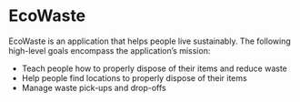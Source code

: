 # EcoWaste
EcoWaste is an application that helps people live sustainably. The following high-level goals encompass the application’s mission:
- Teach people how to properly dispose of their items and reduce waste
- Help people find locations to properly dispose of their items
- Manage waste pick-ups and drop-offs
